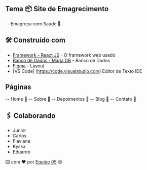 ## Tema 📦 Site de Emagrecimento 
-- Emagreça com Saúde 🚀

## 🛠️ Construído com

* [Framework - React JS](https://react.dev) - O framework web usado
* [Banco de Dados - Maria DB](https://mariadb.org) - Banco de Dados
* [Figma](https://www.figma.com) - Layout
* [VS Code] (https://code.visualstudio.com) Editor de Texto IDE

## Páginas
-- Home  📌
-- Sobre  📌
-- Depoimentos  📌
-- Blog  📌
-- Contato  📌

## 🖇️ Colaborando
- Junior
- Carlos
- Flaviane
- Kyska
- Eduardo

⌨️ com ❤️ por [Equipe 05](https://github.com/eduardotecnologo/ProjectTalentCloud) 😊